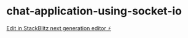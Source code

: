 # chat-application-using-socket-io

[Edit in StackBlitz next generation editor ⚡️](https://stackblitz.com/~/github.com/sethlahaul/chat-application-using-socket-io)
